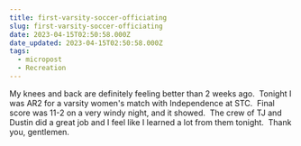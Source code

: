 ```yaml
---
title: first-varsity-soccer-officiating
slug: first-varsity-soccer-officiating
date: 2023-04-15T02:50:58.000Z
date_updated: 2023-04-15T02:50:58.000Z
tags: 
  - micropost
  - Recreation
---
```


My knees and back are definitely feeling better than 2 weeks ago.  Tonight I was AR2 for a varsity women's match with Independence at STC.  Final score was 11-2 on a very windy night, and it showed.  The crew of TJ and Dustin did a great job and I feel like I learned a lot from them tonight.  Thank you, gentlemen.
